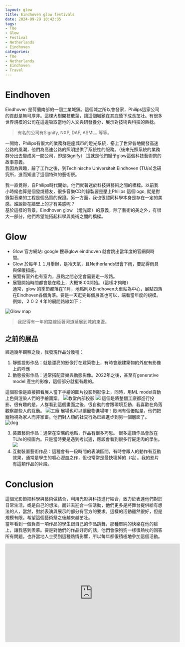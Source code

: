 ```yaml
---
layout: glow
title: Eindhoven glow festivals
date: 2024-09-29 10:42:05
tags:
- TUe
- Glow
- Festival
- Netherlands
- Eindhoven
categories:
- TUe
- Netherlands
- Eindhoven
- Travel
---
```

# Eindhoven

Eindhoven 是荷蘭南部的一個工業城鎮。這個城之所以會發家，Philips這家公司的貢獻是無可厚非。這棵大樹開枝散葉，讓這個城鎮在其庇蔭下成長茁壯。有很多世界規模的公司在這邊吸取當地的人文與研發養分，展示對技術與科技的熱枕。

> 有名的公司有Signify, NXP, DAF, ASML...等等。<br/>

一開始，Philips有很大的業務群是座城市的燈光系統，搭上了世界各地開發高速公路的風潮，他們為高速公路的照明提供了系統性的服務。（後來光照系統的業務群分出去變成另一間公司，即是Signify）
這就是他們賦予glow這個科技藝術祭的故事意義。<br/>
我因為興趣，辭了工作之後，到Techinische Universiteit Eindhoven (TU/e)念研究所，進而知道了這個特殊的藝術祭。

我一直覺得，自Philips時代開始，他們就著迷於科技與藝術之間的橋樑。以前我小時候也算是個發燒聽友，很多音樂CD的錄製要是壓上Philips 這個logo, 就是對錄製音樂的工程是個品質的保證。另一方面，我也很認同科學本身是存在一定的美感。誰說掛在牆壁上的才有美感呢？<br/>
基於這樣的背景，Eindhoven glow （燈光節）的意義，除了藝術的美之外，有很大一部分，他們希望能搭起科學與美術之間的橋樑。
# Glow
- Glow 官方網站: google 搜尋glow eindhoven 就會跳出當年度的官網與時間。
- Glow 於每年１１月舉辦，是冷天氣，且Netherlands很會下雨，要記得雨具與保暖措施。
- 展覽有室外也有室內，展點之間必定會需要走一段路。
- 展覽開始時間都會是在晚上，大概18:00開始。（這樣才夠暗）<br/>
通常，glow 的季節都落在11月，地點則以Eindhoven火車站為中心，展點四落在Eindhoven各個角落。要是一天逛完每個展區也可以，端看當年度的規模。
例如，２０２４年的展間路線如下：

![Glow map](./Eindhoven-glow-festivals/glow_map.png)

> 我記得有一年的路線延著河道延展到城的東邊。

## 之前的展品
經過幾年觀察之後，我發現作品分幾種：
1. 靜態投影作品：就是漂亮的影像打在建築物上，有時會跟建築物的外皮有影像上的呼應
2. 動態投影作品：通常搭配音樂與動態影像。2022年之後，甚至有generative model 產生的影像，這個部分就挺有趣的。

這個影像是直接把看展人當下手繪的圖片投影到影像上，同時，用ML model自動上色與渲染人們的手繪圖案。
![教堂內部投影](./Eindhoven-glow-festivals/IMG_2060.jpg)
![](./Eindhoven-glow-festivals/IMG_6458.jpg)
這個是將整個工廠都進行投影，很有趣的是，人群看到這個畫面之後，很自動的會跟環境互動，我喜歡在角落觀察那些人的互動。
![工廠](./Eindhoven-glow-festivals/IMG_6461.jpg)
展場也可以讓寵物進場唷！歐洲有個優點是，他們把寵物視為家人而非家畜。他們對人類的社交行為已經進步到另一個層面了。
![dog](./Eindhoven-glow-festivals/IMG_6480.jpg)

3. 裝置藝術作品：通常在空曠的地點，作品有很多巧思。
很多這類作品會放在TU/e的校園內。只是當時要是遇到考試週，應該會看到很多行屍走肉的學生。
![](./Eindhoven-glow-festivals/IMG_6440.jpg)
4. 互動裝置藝術作品：這種會有一段時間的表演區間，有時會跟人的動作有互動效果，通常是學生的嘔心瀝血之作，但也常常是最快壞掉的（哈）。我的影片有這類作品的片段。

# Conclusion
這個光影節把科學與藝術做結合，利用光影與科技進行結合，致力於表達他們對於日常生活，或是自己的想法。而非去迎合一個活動，他們更多是將舞台提供給有想法的人，當然，對於表演與展示的部分有官方的要求。這樣的活動雖然很好，但是規模有限。希望這個藝術祭之後越來越茁壯。<br/>
當年看到一個負責一項作品的學生跟自己的作品跳舞，那種單純的快樂在他的臉上，讓我感到羨慕。要是對他們的作品好奇的話，他們會像狗狗一樣很熱枕的回答所有問題。也許當地人士受到這種熱情影響，所以每年都很積極地參加這個活動。
<!-- <iframe src="//www.youtube.com/embed/3zP4oZR3gls?si=jXtuxe4rQNUnM6TM" frameborder="0" allowfullscreen=""></iframe> -->
<iframe width="560" height="315" src="https://www.youtube.com/embed/3zP4oZR3gls?si=jXtuxe4rQNUnM6TM" title="YouTube video player" frameborder="0" allow="accelerometer; autoplay; clipboard-write; encrypted-media; gyroscope; picture-in-picture; web-share" referrerpolicy="strict-origin-when-cross-origin" allowfullscreen></iframe>
<!-- <iframe width="560" height="315" src="https://www.youtube.com/embed/3zP4oZR3gls?si=jXtuxe4rQNUnM6TM" title="YouTube video player" frameborder="0" allow="accelerometer; autoplay; clipboard-write; encrypted-media; gyroscope; picture-in-picture; web-share" referrerpolicy="strict-origin-when-cross-origin" allowfullscreen></iframe> -->